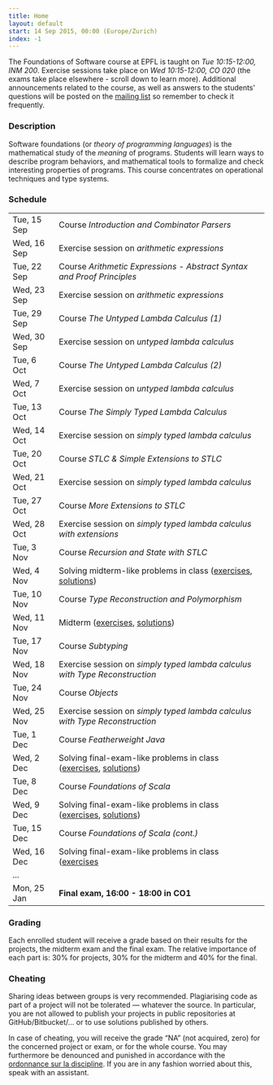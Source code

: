 ```yaml
---
title: Home
layout: default
start: 14 Sep 2015, 00:00 (Europe/Zurich)
index: -1
---
```


The Foundations of Software course at EPFL is taught on *Tue 10:15-12:00, INM 200*.
Exercise sessions take place on *Wed 10:15-12:00, CO 020*
(the exams take place elsewhere - scroll down to learn more).
Additional announcements related to the course, as well as answers to the students' questions
will be posted on the [mailing list](https://groups.google.com/forum/#!forum/fos2015) so remember to check it frequently.

### Description

Software foundations (or *theory of programming languages*) is the mathematical study of the *meaning* of programs. Students will learn ways to describe program behaviors, and mathematical tools to formalize and check interesting properties of programs. This course concentrates on operational techniques and type systems.

### Schedule

|             |                                                                                                          |
|-------------|----------------------------------------------------------------------------------------------------------|
| Tue, 15 Sep | Course *Introduction and Combinator Parsers*                                                             |
| Wed, 16 Sep | Exercise session on *arithmetic expressions*                                                             |
| Tue, 22 Sep | Course *Arithmetic Expressions - Abstract Syntax and Proof Principles*                                   |
| Wed, 23 Sep | Exercise session on *arithmetic expressions*                                                             |
| Tue, 29 Sep | Course *The Untyped Lambda Calculus (1)*                                                                 |
| Wed, 30 Sep | Exercise session on *untyped lambda calculus*                                                            |
| Tue, 6 Oct  | Course *The Untyped Lambda Calculus (2)*                                                                 |
| Wed, 7 Oct  | Exercise session on *untyped lambda calculus*                                                            |
| Tue, 13 Oct | Course *The Simply Typed Lambda Calculus*                                                                |
| Wed, 14 Oct | Exercise session on *simply typed lambda calculus*                                                       |
| Tue, 20 Oct | Course *STLC & Simple Extensions to STLC*                                                                |
| Wed, 21 Oct | Exercise session on *simply typed lambda calculus*                                                       |
| Tue, 27 Oct | Course *More Extensions to STLC*                                                                         |
| Wed, 28 Oct | Exercise session on *simply typed lambda calculus with extensions*                                       |
| Tue, 3 Nov  | Course *Recursion and State with STLC*                                                                   |
| Wed, 4 Nov  | Solving midterm-like problems in class ([exercises](slides/penpaper-midterm2015-exercises.pdf), [solutions](slides/penpaper-midterm2015-solutions.pdf)) |
| Tue, 10 Nov | Course *Type Reconstruction and Polymorphism*                                                            |
| Wed, 11 Nov | Midterm ([exercises](slides/midterm2015-exercises.pdf), [solutions](slides/midterm2015-solutions.pdf))                           |
| Tue, 17 Nov | Course *Subtyping*                                                                                       |
| Wed, 18 Nov | Exercise session on *simply typed lambda calculus with Type Reconstruction*                              |
| Tue, 24 Nov | Course *Objects*                                                                                         |
| Wed, 25 Nov | Exercise session on *simply typed lambda calculus with Type Reconstruction*                              |
| Tue, 1 Dec  | Course *Featherweight Java*                                                                              |
| Wed, 2 Dec  | Solving final-exam-like problems in class ([exercises](slides/penpaper-final2015-1-exercises.pdf), [solutions](slides/penpaper-final2015-1-solutions.pdf))             |
| Tue, 8 Dec  | Course *Foundations of Scala*                                                                            |
| Wed, 9 Dec  | Solving final-exam-like problems in class ([exercises](slides/penpaper-final2015-2-exercises.pdf), [solutions](slides/penpaper-final2015-2-solutions.pdf))       |
| Tue, 15 Dec | Course *Foundations of Scala (cont.)*                                                                    |
| Wed, 16 Dec | Solving final-exam-like problems in class ([exercises](slides/penpaper-final2015-3-exercises.pdf)                                                              |
| ...         |                                                                                                          |
| Mon, 25 Jan | **Final exam, 16:00 - 18:00 in CO1**

### Grading

Each enrolled student will receive a grade based on their results for the projects, the midterm exam and the final exam. The relative importance of each part is: 30% for projects, 30% for the midterm and 40% for the final.

### Cheating

Sharing ideas between groups is very recommended. Plagiarising code as part of a project will not be tolerated — whatever the source. In particular, you are not allowed to publish your projects in public repositories at GitHub/Bitbucket/... or to use solutions published by others.

In case of cheating, you will receive the grade “NA” (not acquired, zero) for the concerned project or exam, or for the whole course. You may furthermore be denounced and punished in accordance with the [ordonnance sur la discipline](http://www.admin.ch/ch/f/rs/4/414.138.2.fr.pdf). If you are in any fashion worried about this, speak with an assistant.